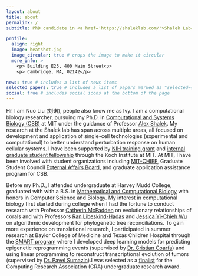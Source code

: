 ```yaml
---
layout: about
title: about
permalink: /
subtitle: PhD candidate in <a href='https://shaleklab.com/'>Shalek Lab</a> @ MIT|Ragon Institute|Broad Institute

profile:
  align: right
  image: heatshot.jpg
  image_circular: true # crops the image to make it circular
  more_info: >
    <p> Building E25, 400 Main Street<p>
    <p> Cambridge, MA, 02142</p>

news: true # includes a list of news items
selected_papers: true # includes a list of papers marked as "selected={true}"
social: true # includes social icons at the bottom of the page
---
```


Hi! I am Nuo Liu (刘诺), people also know me as Ivy. I am a computational biology researcher, pursuing my Ph.D. in [Computational and Systems Biology (CSB)](https://csbphd.mit.edu/welcome-mit-computational-and-systems-biology-phd-program-csb) at MIT under the guidance of Professor [Alex Shalek](https://chemistry.mit.edu/profile/alex-k-shalek/). My research at the Shalek lab has span across multiple areas, all focused on development and application of single-cell technologies (experimental and computational) to better understand perturbation response on human cellular systems. I have been supported by [NIH training grant](https://csbphd.mit.edu/about-program/nih-t32-training-grant-nigms) and [internal graduate student fellowship](https://ludwigcenter.mit.edu/people/graduate-fellows) through the Koch Institute at MIT. At MIT, I have been involved with student organizations including [MIT-CHIEF](https://www.mitchief.org/), Graduate Student Council [External Affairs Board](https://sites.mit.edu/gsc-eab/), and graduate application assistance program for CSB.  

Before my Ph.D., I attended undergraduate at Harvey Mudd College, graduated with with a B.S. in [Mathematical and Computational Biology](https://www.hmc.edu/mathematics/program/math-comp-bio/) with honors in Computer Science and Biology. My interest in computational biology first started during college when I had the fortune to conduct research with Professor [Catherin McFadden](https://www.hmc.edu/biology/faculty-staff/mcfadden/) on evolutionary relationships of corals and with Professors [Ran Libeskind-Hadas](https://www.cmc.edu/academic/faculty/profile/ran-libeskind-hadas) and [Jessica Yi-Chieh Wu](https://www.cs.hmc.edu/~yjw/) on algorithmic development for phylogenetic tree reconciliations. To gain more experience on translational research, I participated in summer research at Baylor College of Medicine and Texas Children Hospital through the [SMART program](https://www.bcm.edu/education/graduate-school-of-biomedical-sciences/degree-programs-and-certificates/student-development-programs/smart-program) where I developed deep learning models for predicting epigenetic reprogramming events (supervised by [Dr. Cristian Coarfa](https://www.bcm.edu/people-search/cristian-coarfa-19635)) and using linear programming to reconstruct
transcriptional evolution of tumors (supervised by [Dr. Pavel Sumazin](https://www.bcm.edu/people-search/pavel-sumazin-31446)).I was selected as a [finalist](https://www.hmc.edu/about/2020/01/13/cra-recognizes-student-researchers/) for the Computing Research Association (CRA) undergraduate research award.




